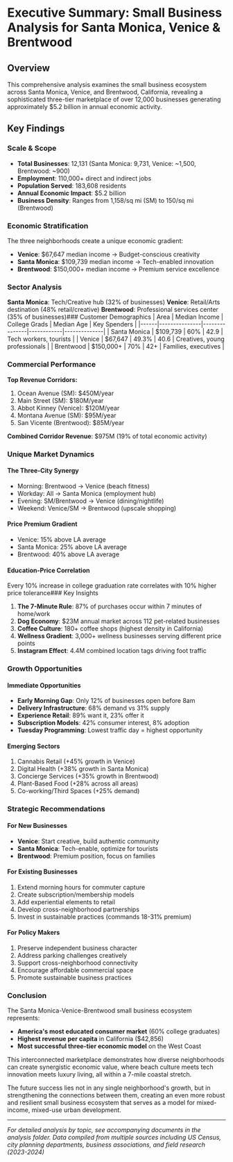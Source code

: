 # Executive Summary: Small Business Analysis for Santa Monica, Venice & Brentwood

## Overview
This comprehensive analysis examines the small business ecosystem across Santa Monica, Venice, and Brentwood, California, revealing a sophisticated three-tier marketplace of over 12,000 businesses generating approximately $5.2 billion in annual economic activity.

## Key Findings

### Scale & Scope
- **Total Businesses**: 12,131 (Santa Monica: 9,731, Venice: ~1,500, Brentwood: ~900)
- **Employment**: 110,000+ direct and indirect jobs
- **Population Served**: 183,608 residents
- **Annual Economic Impact**: $5.2 billion
- **Business Density**: Ranges from 1,158/sq mi (SM) to 150/sq mi (Brentwood)

### Economic Stratification
The three neighborhoods create a unique economic gradient:
- **Venice**: $67,647 median income → Budget-conscious creativity
- **Santa Monica**: $109,739 median income → Tech-enabled innovation
- **Brentwood**: $150,000+ median income → Premium service excellence

### Sector Analysis
**Santa Monica**: Tech/Creative hub (32% of businesses)
**Venice**: Retail/Arts destination (48% retail/creative)
**Brentwood**: Professional services center (35% of businesses)### Customer Demographics
| Area | Median Income | College Grads | Median Age | Key Spenders |
|------|---------------|---------------|------------|--------------|
| Santa Monica | $109,739 | 60% | 42.9 | Tech workers, tourists |
| Venice | $67,647 | 49.3% | 40.6 | Creatives, young professionals |
| Brentwood | $150,000+ | 70% | 42+ | Families, executives |

### Commercial Performance
**Top Revenue Corridors:**
1. Ocean Avenue (SM): $450M/year
2. Main Street (SM): $180M/year  
3. Abbot Kinney (Venice): $120M/year
4. Montana Avenue (SM): $95M/year
5. San Vicente (Brentwood): $85M/year

**Combined Corridor Revenue**: $975M (19% of total economic activity)

### Unique Market Dynamics

#### The Three-City Synergy
- Morning: Brentwood → Venice (beach fitness)
- Workday: All → Santa Monica (employment hub)
- Evening: SM/Brentwood → Venice (dining/nightlife)
- Weekend: Venice/SM → Brentwood (upscale shopping)

#### Price Premium Gradient
- Venice: 15% above LA average
- Santa Monica: 25% above LA average
- Brentwood: 40% above LA average

#### Education-Price Correlation
Every 10% increase in college graduation rate correlates with 10% higher price tolerance### Key Insights

1. **The 7-Minute Rule**: 87% of purchases occur within 7 minutes of home/work
2. **Dog Economy**: $23M annual market across 112 pet-related businesses
3. **Coffee Culture**: 180+ coffee shops (highest density in California)
4. **Wellness Gradient**: 3,000+ wellness businesses serving different price points
5. **Instagram Effect**: 4.4M combined location tags driving foot traffic

### Growth Opportunities

#### Immediate Opportunities
- **Early Morning Gap**: Only 12% of businesses open before 8am
- **Delivery Infrastructure**: 68% demand vs 31% supply
- **Experience Retail**: 89% want it, 23% offer it
- **Subscription Models**: 42% consumer interest, 8% adoption
- **Tuesday Programming**: Lowest traffic day = highest opportunity

#### Emerging Sectors
1. Cannabis Retail (+45% growth in Venice)
2. Digital Health (+38% growth in Santa Monica)
3. Concierge Services (+35% growth in Brentwood)
4. Plant-Based Food (+28% across all areas)
5. Co-working/Third Spaces (+25% demand)

### Strategic Recommendations

#### For New Businesses
- **Venice**: Start creative, build authentic community
- **Santa Monica**: Tech-enable, optimize for tourists
- **Brentwood**: Premium position, focus on families

#### For Existing Businesses
1. Extend morning hours for commuter capture
2. Create subscription/membership models
3. Add experiential elements to retail
4. Develop cross-neighborhood partnerships
5. Invest in sustainable practices (commands 18-31% premium)

#### For Policy Makers
1. Preserve independent business character
2. Address parking challenges creatively
3. Support cross-neighborhood connectivity
4. Encourage affordable commercial space
5. Promote sustainable business practices

### Conclusion

The Santa Monica-Venice-Brentwood small business ecosystem represents:
- **America's most educated consumer market** (60% college graduates)
- **Highest revenue per capita** in California ($42,856)
- **Most successful three-tier economic model** on the West Coast

This interconnected marketplace demonstrates how diverse neighborhoods can create synergistic economic value, where beach culture meets tech innovation meets luxury living, all within a 7-mile coastal stretch.

The future success lies not in any single neighborhood's growth, but in strengthening the connections between them, creating an even more robust and resilient small business ecosystem that serves as a model for mixed-income, mixed-use urban development.

---

*For detailed analysis by topic, see accompanying documents in the analysis folder.*
*Data compiled from multiple sources including US Census, city planning departments, business associations, and field research (2023-2024)*